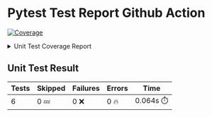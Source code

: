 # Pytest Test Report Github Action

<!-- Pytest Coverage Comment:Begin -->
<a href=https://github.com/hengbinxu/pytest-test-report-github-action/blob/667ed5aa62bb6a547fff502d773639168f5d1f25/README.md><img alt=Coverage src=https://img.shields.io/badge/Coverage-93%25-brightgreen.svg /></a><details><summary>Unit Test Coverage Report </summary><table><tr><th>File</th><th>Stmts</th><th>Miss</th><th>Cover</th><th>Missing</th></tr><tbody><tr><td><a href=https://github.com/hengbinxu/pytest-test-report-github-action/blob/667ed5aa62bb6a547fff502d773639168f5d1f25/calculator.py>calculator.py</a></td><td>32</td><td>2</td><td>93%</td><td><a href=https://github.com/hengbinxu/pytest-test-report-github-action/blob/667ed5aa62bb6a547fff502d773639168f5d1f25/calculator.py#L29-L30>29&ndash;30</a></td></tr><tr><td><b>TOTAL</b></td><td><b>32</b></td><td><b>2</b></td><td><b>93%</b></td><td>&nbsp;</td></tr></tbody></table></details>

## Unit Test Result
| Tests | Skipped | Failures | Errors | Time |
| ----- | ------- | -------- | -------- | ------------------ |
| 6 | 0 :zzz: | 0 :x: | 0 :fire: | 0.064s :stopwatch: |

<!-- Pytest Coverage Comment:End -->
